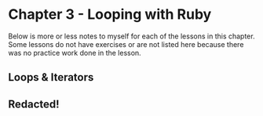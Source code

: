 # Chapter 3 - Looping with Ruby
Below is more or less notes to myself for each of the lessons in this chapter.  Some lessons do not have exercises or are not listed here because there was no practice work done in the lesson.
## Loops & Iterators

## Redacted!
